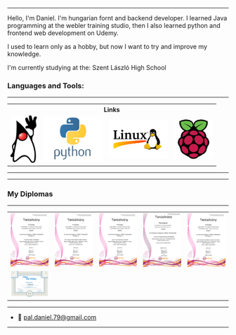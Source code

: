 
<!--img src='.assets/images/IMG_20241017_084724.jpg' width='128' alt='profile image' style='border-radius:50%;display:block;margin-left:auto;margin-right:auto'-->

---

 Hello, I'm Daniel. I'm hungarian fornt and backend developer.
I learned Java programming at the webler training studio, 
then I also learned python and frontend web development on Udemy.

I used to learn only as a hobby, but now I want to try and improve my knowledge.

I'm currently studying at the: Szent László High School

### Languages and Tools:

---

<table style="border:none!important;">
    <tr>
        <th colspan=4 style="text-align:center;">Links</th>
    </tr>
    <tr>
        <td>
            <a href=".assets/contents/java.md"><img src=".assets/images/Duke.png" width="60">
        </td>
        <td>
            <a href=".assets/contents/python.md"><img src=".assets/images/python.png" width=135></a>
        </td>
        <td>
            <a href=".assets/contents/linux.md"><img src=".assets/images/linux.png" width=135></a>
        </td>
        <td>
            <a href=".assets/contents/raspberry-pi.md"><img src=".assets/images/raspberry_pi_logo.png" width=90>
        </td>
    </tr>
</table>

---
---

### My Diplomas

---

|  |  |  |  |  |
| :-- | :-- | :-- | :-- | :-- |
| <img src=".assets/images/IT.png" width=150> | <img src=".assets/images/javaAlap.png" width=150> | <img src=".assets/images/javaSE.png" width=150> | <img src=".assets/images/javaEE.png" width=150> | <img src=".assets/images/javaNetSql.png" width=150> |
| <img src=".assets/images/Pál Dániel-1.png" width=150> |  |  |  |  |

---

- 📧 pal.daniel.79@gmail.com

---
